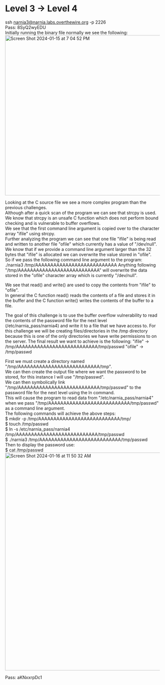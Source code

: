 # Level 3 -> Level 4
ssh narnia3@narnia.labs.overthewire.org -p 2226  
Pass: 8SyQ2wyEDU  
Initially running the binary file normally we see the following:  
<img width="522" alt="Screen Shot 2024-01-15 at 7 04 52 PM" src="https://github.com/tylerdionne/OverTheWire-Narnia-Write-ups/assets/143131384/4748fce8-f8d2-4792-895b-d8e0dd966993">

Looking at the C source file we see a more complex program than the previous challenges.   
Although after a quick scan of the program we can see that strcpy is used.  
We know that strcpy is an unsafe C function which does not perform bound checking and is vulnerable to buffer overflows.  
We see that the first command line argument is copied over to the character array "ifile" using strcpy.  
Further analyzing the program we can see that one file "ifile" is being read and written to another file "ofile" which currently has a value of "/dev/null".  
We know that if we provide a command line argument larger than the 32 bytes that "ifile" is allocated we can overwrite the value stored in "ofile".  
So if we pass the following command line argument to the program:
./narnia3 /tmp/AAAAAAAAAAAAAAAAAAAAAAAAAAA
Anything following "/tmp/AAAAAAAAAAAAAAAAAAAAAAAAAAA" will overwrite the data stored in the "ofile" character array which is currently "/dev/null".

We see that read() and write() are used to copy the contents from "ifile" to "ofile".  
In general the C function read() reads the contents of a file and stores it in the buffer and the C function write() writes the contents of the buffer to a file. 

The goal of this challenge is to use the buffer overflow vulnerability to read the contents of the password file for the next level (/etc/narnia_pass/narnia4) and write it to a file that we have access to.
For this challenge we will be creating files/directories in the /tmp directory because this is one of the only directories we have write permissions to on the server.
The final result we want to achieve is the following:
"ifile" -> /tmp/AAAAAAAAAAAAAAAAAAAAAAAAAAA/tmp/passwd
"ofile" -> /tmp/passwd

First we must create a directory named "/tmp/AAAAAAAAAAAAAAAAAAAAAAAAAAA/tmp".  
We can then create the output file where we want the password to be stored, for this instance I will use "/tmp/passwd".  
We can then symbolically link "/tmp/AAAAAAAAAAAAAAAAAAAAAAAAAAA/tmp/passwd" to the password file for the next level using the ln command.  
This will cause the program to read data from "/etc/narnia_pass/narnia4" when we pass "/tmp/AAAAAAAAAAAAAAAAAAAAAAAAAAA/tmp/passwd" as a command line argument.  
The following commands will achieve the above steps:  
$ mkdir -p /tmp/AAAAAAAAAAAAAAAAAAAAAAAAAAA/tmp/  
$ touch /tmp/passwd  
$ ln -s /etc/narnia_pass/narnia4 /tmp/AAAAAAAAAAAAAAAAAAAAAAAAAAA/tmp/passwd  
$ ./narnia3 /tmp/AAAAAAAAAAAAAAAAAAAAAAAAAAA/tmp/passwd  
Then to display the password use:  
$ cat /tmp/passwd  
<img width="710" alt="Screen Shot 2024-01-16 at 11 50 32 AM" src="https://github.com/tylerdionne/OverTheWire-Narnia-Write-ups/assets/143131384/e86518a5-be98-4ec9-a0e8-0ae785577ca5">

Pass: aKNxxrpDc1

